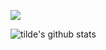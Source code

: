 ![](https://komarev.com/ghpvc/?username=tilde-nya&color=ff69b4&style=flat-square)

![tilde's github stats](https://github-readme-stats.vercel.app/api?username=tilde-nya&show_icons=true&theme=omni)
